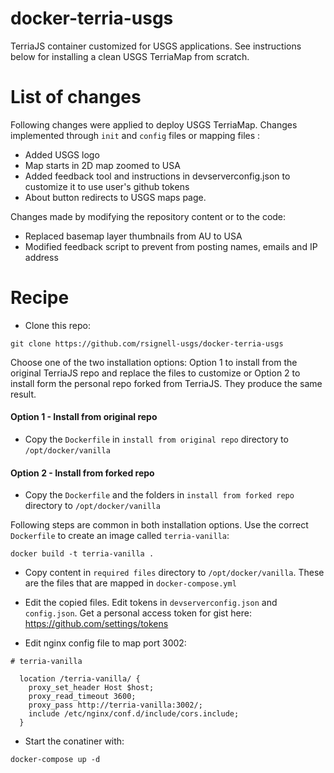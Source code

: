 # docker-terria-usgs
TerriaJS container customized for USGS applications. See instructions below for installing a clean USGS TerriaMap from scratch. 

# List of changes
Following changes were applied to deploy USGS TerriaMap. Changes implemented through `init` and `config` files or mapping files :
 - Added USGS logo
 - Map starts in 2D map zoomed to USA
 - Added feedback tool and instructions in devserverconfig.json to customize it to use user's github tokens 
- About button redirects to USGS maps page.

Changes made by modifying the repository content or to the code:
 - Replaced  basemap layer thumbnails from AU to USA
- Modified feedback script to prevent from posting names, emails and IP address


# Recipe
* Clone this repo:
```
git clone https://github.com/rsignell-usgs/docker-terria-usgs
```

Choose one of the two installation options: Option 1 to install from the original TerriaJS repo and replace the files to customize or Option 2 to install form the personal repo forked from TerriaJS. They produce the same result.   


  #### Option 1 - Install from original repo 
  * Copy the `Dockerfile` in `install from original repo` directory to `/opt/docker/vanilla`

  #### Option 2 - Install from forked repo 
  * Copy the `Dockerfile` and the folders in `install from forked repo` directory to `/opt/docker/vanilla`



Following steps are common in both installation options. Use the correct `Dockerfile` to create an image called `terria-vanilla`:
```
docker build -t terria-vanilla .
```

* Copy content in `required files` directory to `/opt/docker/vanilla`. These are the files that are mapped in `docker-compose.yml`
* Edit the copied files. Edit tokens in `devserverconfig.json` and `config.json`. Get a personal access token for gist here: https://github.com/settings/tokens

* Edit nginx config file to map port 3002:

```
# terria-vanilla

  location /terria-vanilla/ {
    proxy_set_header Host $host;
    proxy_read_timeout 3600;
    proxy_pass http://terria-vanilla:3002/;
    include /etc/nginx/conf.d/include/cors.include;
  }
```

* Start the conatiner with: 
```
docker-compose up -d
``` 
